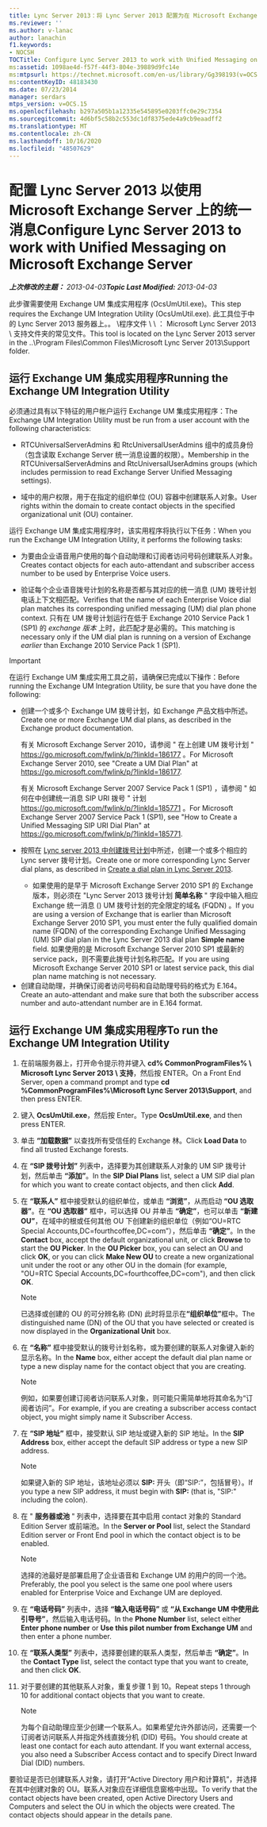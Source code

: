 ```yaml
---
title: Lync Server 2013：将 Lync Server 2013 配置为在 Microsoft Exchange Server 上使用统一消息
ms.reviewer: ''
ms.author: v-lanac
author: lanachin
f1.keywords:
- NOCSH
TOCTitle: Configure Lync Server 2013 to work with Unified Messaging on Microsoft Exchange Server
ms:assetid: 1098ae4d-f57f-44f3-804e-39889d9fc14e
ms:mtpsurl: https://technet.microsoft.com/en-us/library/Gg398193(v=OCS.15)
ms:contentKeyID: 48183430
ms.date: 07/23/2014
manager: serdars
mtps_version: v=OCS.15
ms.openlocfilehash: b297a505b1a12335e545895e0203ffc0e29c7354
ms.sourcegitcommit: 4d6bf5c58b2c553dc1df8375ede4a9cb9eaadff2
ms.translationtype: MT
ms.contentlocale: zh-CN
ms.lasthandoff: 10/16/2020
ms.locfileid: "48507629"
---
```

# <a name="configure-lync-server-2013-to-work-with-unified-messaging-on-microsoft-exchange-server"></a><span data-ttu-id="52718-102">配置 Lync Server 2013 以使用 Microsoft Exchange Server 上的统一消息</span><span class="sxs-lookup"><span data-stu-id="52718-102">Configure Lync Server 2013 to work with Unified Messaging on Microsoft Exchange Server</span></span>

<div data-xmlns="http://www.w3.org/1999/xhtml">

<div class="topic" data-xmlns="http://www.w3.org/1999/xhtml" data-msxsl="urn:schemas-microsoft-com:xslt" data-cs="https://msdn.microsoft.com/">

<div data-asp="https://msdn2.microsoft.com/asp">



</div>

<div id="mainSection">

<div id="mainBody">

<span data-ttu-id="52718-103">_**上次修改的主题：** 2013-04-03_</span><span class="sxs-lookup"><span data-stu-id="52718-103">_**Topic Last Modified:** 2013-04-03_</span></span>

<span data-ttu-id="52718-104">此步骤需要使用 Exchange UM 集成实用程序 (OcsUmUtil.exe)。</span><span class="sxs-lookup"><span data-stu-id="52718-104">This step requires the Exchange UM Integration Utility (OcsUmUtil.exe).</span></span> <span data-ttu-id="52718-105">此工具位于中的 Lync Server 2013 服务器上。。 \\程序文件 \\ \\ ： Microsoft Lync Server 2013 \\ 支持文件夹的常见文件。</span><span class="sxs-lookup"><span data-stu-id="52718-105">This tool is located on the Lync Server 2013 server in the ..\\Program Files\\Common Files\\Microsoft Lync Server 2013\\Support folder.</span></span>

<div>

## <a name="running-the-exchange-um-integration-utility"></a><span data-ttu-id="52718-106">运行 Exchange UM 集成实用程序</span><span class="sxs-lookup"><span data-stu-id="52718-106">Running the Exchange UM Integration Utility</span></span>

<span data-ttu-id="52718-107">必须通过具有以下特征的用户帐户运行 Exchange UM 集成实用程序：</span><span class="sxs-lookup"><span data-stu-id="52718-107">The Exchange UM Integration Utility must be run from a user account with the following characteristics:</span></span>

  - <span data-ttu-id="52718-108">RTCUniversalServerAdmins 和 RtcUniversalUserAdmins 组中的成员身份（包含读取 Exchange Server 统一消息设置的权限）。</span><span class="sxs-lookup"><span data-stu-id="52718-108">Membership in the RTCUniversalServerAdmins and RtcUniversalUserAdmins groups (which includes permission to read Exchange Server Unified Messaging settings).</span></span>

  - <span data-ttu-id="52718-109">域中的用户权限，用于在指定的组织单位 (OU) 容器中创建联系人对象。</span><span class="sxs-lookup"><span data-stu-id="52718-109">User rights within the domain to create contact objects in the specified organizational unit (OU) container.</span></span>

<span data-ttu-id="52718-110">运行 Exchange UM 集成实用程序时，该实用程序将执行以下任务：</span><span class="sxs-lookup"><span data-stu-id="52718-110">When you run the Exchange UM Integration Utility, it performs the following tasks:</span></span>

  - <span data-ttu-id="52718-111">为要由企业语音用户使用的每个自动助理和订阅者访问号码创建联系人对象。</span><span class="sxs-lookup"><span data-stu-id="52718-111">Creates contact objects for each auto-attendant and subscriber access number to be used by Enterprise Voice users.</span></span>

  - <span data-ttu-id="52718-112">验证每个企业语音拨号计划的名称是否都与其对应的统一消息 (UM) 拨号计划电话上下文相匹配。</span><span class="sxs-lookup"><span data-stu-id="52718-112">Verifies that the name of each Enterprise Voice dial plan matches its corresponding unified messaging (UM) dial plan phone context.</span></span> <span data-ttu-id="52718-113">只有在 UM 拨号计划运行在低于 Exchange 2010 Service Pack 1 (SP1) 的 *exchange 版本* 上时，此匹配才是必需的。</span><span class="sxs-lookup"><span data-stu-id="52718-113">This matching is necessary only if the UM dial plan is running on a version of Exchange *earlier* than Exchange 2010 Service Pack 1 (SP1).</span></span>

> [!IMPORTANT]
> <span data-ttu-id="52718-114">在运行 Exchange UM 集成实用工具之前，请确保已完成以下操作：</span><span class="sxs-lookup"><span data-stu-id="52718-114">Before running the Exchange UM Integration Utility, be sure that you have done the following:</span></span>
> <ul>
> <li><p><span data-ttu-id="52718-115">创建一个或多个 Exchange UM 拨号计划，如 Exchange 产品文档中所述。</span><span class="sxs-lookup"><span data-stu-id="52718-115">Create one or more Exchange UM dial plans, as described in the Exchange product documentation.</span></span></p>
> <p><span data-ttu-id="52718-116">有关 Microsoft Exchange Server 2010，请参阅 &quot; 在上创建 UM 拨号计划 &quot; <a href="https://go.microsoft.com/fwlink/p/?linkid=186177">https://go.microsoft.com/fwlink/p/?linkId=186177</a> 。</span><span class="sxs-lookup"><span data-stu-id="52718-116">For Microsoft Exchange Server 2010, see &quot;Create a UM Dial Plan&quot; at <a href="https://go.microsoft.com/fwlink/p/?linkid=186177">https://go.microsoft.com/fwlink/p/?linkId=186177</a>.</span></span></p>
> <p><span data-ttu-id="52718-117">有关 Microsoft Exchange Server 2007 Service Pack 1 (SP1) ，请参阅 &quot; 如何在中创建统一消息 SIP URI 拨号 &quot; 计划 <a href="https://go.microsoft.com/fwlink/p/?linkid=185771">https://go.microsoft.com/fwlink/p/?linkId=185771</a> 。</span><span class="sxs-lookup"><span data-stu-id="52718-117">For Microsoft Exchange Server 2007 Service Pack 1 (SP1), see &quot;How to Create a Unified Messaging SIP URI Dial Plan&quot; at <a href="https://go.microsoft.com/fwlink/p/?linkid=185771">https://go.microsoft.com/fwlink/p/?linkId=185771</a>.</span></span></p></li>
> <li><p><span data-ttu-id="52718-118">按照在 <a href="lync-server-2013-create-a-dial-plan.md">Lync server 2013 中创建拨号计划</a>中所述，创建一个或多个相应的 Lync server 拨号计划。</span><span class="sxs-lookup"><span data-stu-id="52718-118">Create one or more corresponding Lync Server dial plans, as described in <a href="lync-server-2013-create-a-dial-plan.md">Create a dial plan in Lync Server 2013</a>.</span></span></p></li>
> <ul><li><span data-ttu-id="52718-119">如果使用的是早于 Microsoft Exchange Server 2010 SP1 的 Exchange 版本，则必须在 "Lync Server 2013 拨号计划 <STRONG>简单名称</STRONG> " 字段中输入相应 Exchange 统一消息 () UM 拨号计划的完全限定的域名 (FQDN) 。</span><span class="sxs-lookup"><span data-stu-id="52718-119">If you are using a version of Exchange that is earlier than Microsoft Exchange Server 2010 SP1, you must enter the fully qualified domain name (FQDN) of the corresponding Exchange Unified Messaging (UM) SIP dial plan in the Lync Server 2013 dial plan <STRONG>Simple name</STRONG> field.</span></span> <span data-ttu-id="52718-120">如果使用的是 Microsoft Exchange Server 2010 SP1 或最新的 service pack，则不需要此拨号计划名称匹配。</span><span class="sxs-lookup"><span data-stu-id="52718-120">If you are using Microsoft Exchange Server 2010 SP1 or latest service pack, this dial plan name matching is not necessary.</span></span></li></ul>
> <li><span data-ttu-id="52718-121">创建自动助理，并确保订阅者访问号码和自动助理号码的格式为 E.164。</span><span class="sxs-lookup"><span data-stu-id="52718-121">Create an auto-attendant and make sure that both the subscriber access number and auto-attendant number are in E.164 format.</span></span></li></ul>


<div>

## <a name="to-run-the-exchange-um-integration-utility"></a><span data-ttu-id="52718-122">运行 Exchange UM 集成实用程序</span><span class="sxs-lookup"><span data-stu-id="52718-122">To run the Exchange UM Integration Utility</span></span>

1.  <span data-ttu-id="52718-123">在前端服务器上，打开命令提示符并键入 **cd% CommonProgramFiles% \\ Microsoft Lync Server 2013 \\ 支持**，然后按 ENTER。</span><span class="sxs-lookup"><span data-stu-id="52718-123">On a Front End Server, open a command prompt and type **cd %CommonProgramFiles%\\Microsoft Lync Server 2013\\Support**, and then press ENTER.</span></span>

2.  <span data-ttu-id="52718-124">键入 **OcsUmUtil.exe**，然后按 Enter。</span><span class="sxs-lookup"><span data-stu-id="52718-124">Type **OcsUmUtil.exe**, and then press ENTER.</span></span>

3.  <span data-ttu-id="52718-125">单击 **“加载数据”** 以查找所有受信任的 Exchange 林。</span><span class="sxs-lookup"><span data-stu-id="52718-125">Click **Load Data** to find all trusted Exchange forests.</span></span>

4.  <span data-ttu-id="52718-126">在 **“SIP 拨号计划”** 列表中，选择要为其创建联系人对象的 UM SIP 拨号计划，然后单击 **“添加”**。</span><span class="sxs-lookup"><span data-stu-id="52718-126">In the **SIP Dial Plans** list, select a UM SIP dial plan for which you want to create contact objects, and then click **Add**.</span></span>

5.  <span data-ttu-id="52718-p104">在 **“联系人”** 框中接受默认的组织单位，或单击 **“浏览”**，从而启动 **“OU 选取器”**。在 **“OU 选取器”** 框中，可以选择 OU 并单击 **“确定”**，也可以单击 **“新建 OU”**，在域中的根或任何其他 OU 下创建新的组织单位（例如“OU=RTC Special Accounts,DC=fourthcoffee,DC=com”），然后单击 **“确定”**。</span><span class="sxs-lookup"><span data-stu-id="52718-p104">In the **Contact** box, accept the default organizational unit, or click **Browse** to start the **OU Picker**. In the **OU Picker** box, you can select an OU and click **OK**, or you can click **Make New OU** to create a new organizational unit under the root or any other OU in the domain (for example, "OU=RTC Special Accounts,DC=fourthcoffee,DC=com"), and then click **OK**.</span></span>
    
    <div>
    

    > [!NOTE]  
    > <span data-ttu-id="52718-129">已选择或创建的 OU 的可分辨名称 (DN) 此时将显示在<STRONG>“组织单位”</STRONG>框中。</span><span class="sxs-lookup"><span data-stu-id="52718-129">The distinguished name (DN) of the OU that you have selected or created is now displayed in the <STRONG>Organizational Unit</STRONG> box.</span></span>

    
    </div>

6.  <span data-ttu-id="52718-130">在 **“名称”** 框中接受默认的拨号计划名称，或为要创建的联系人对象键入新的显示名称。</span><span class="sxs-lookup"><span data-stu-id="52718-130">In the **Name** box, either accept the default dial plan name or type a new display name for the contact object that you are creating.</span></span>
    
    <div>
    

    > [!NOTE]  
    > <span data-ttu-id="52718-131">例如，如果要创建订阅者访问联系人对象，则可能只需简单地将其命名为“订阅者访问”。</span><span class="sxs-lookup"><span data-stu-id="52718-131">For example, if you are creating a subscriber access contact object, you might simply name it Subscriber Access.</span></span>

    
    </div>

7.  <span data-ttu-id="52718-132">在 **“SIP 地址”** 框中，接受默认 SIP 地址或键入新的 SIP 地址。</span><span class="sxs-lookup"><span data-stu-id="52718-132">In the **SIP Address** box, either accept the default SIP address or type a new SIP address.</span></span>
    
    <div>
    

    > [!NOTE]  
    > <span data-ttu-id="52718-133">如果键入新的 SIP 地址，该地址必须以 <STRONG>SIP:</STRONG> 开头（即“SIP:”，包括冒号）。</span><span class="sxs-lookup"><span data-stu-id="52718-133">If you type a new SIP address, it must begin with <STRONG>SIP:</STRONG> (that is, "SIP:" including the colon).</span></span>

    
    </div>

8.  <span data-ttu-id="52718-134">在 " **服务器或池** " 列表中，选择要在其中启用 contact 对象的 Standard Edition Server 或前端池。</span><span class="sxs-lookup"><span data-stu-id="52718-134">In the **Server or Pool** list, select the Standard Edition server or Front End pool in which the contact object is to be enabled.</span></span>
    
    <div>
    

    > [!NOTE]  
    > <span data-ttu-id="52718-135">选择的池最好是部署启用了企业语音和 Exchange UM 的用户的同一个池。</span><span class="sxs-lookup"><span data-stu-id="52718-135">Preferably, the pool you select is the same one pool where users enabled for Enterprise Voice and Exchange UM are deployed.</span></span>

    
    </div>

9.  <span data-ttu-id="52718-136">在 **“电话号码”** 列表中，选择 **“输入电话号码”** 或 **“从 Exchange UM 中使用此引导号”**，然后输入电话号码。</span><span class="sxs-lookup"><span data-stu-id="52718-136">In the **Phone Number** list, select either **Enter phone number** or **Use this pilot number from Exchange UM** and then enter a phone number.</span></span>

10. <span data-ttu-id="52718-137">在 **“联系人类型”** 列表中，选择要创建的联系人类型，然后单击 **“确定”**。</span><span class="sxs-lookup"><span data-stu-id="52718-137">In the **Contact Type** list, select the contact type that you want to create, and then click **OK**.</span></span>

11. <span data-ttu-id="52718-138">对于要创建的其他联系人对象，重复步骤 1 到 10。</span><span class="sxs-lookup"><span data-stu-id="52718-138">Repeat steps 1 through 10 for additional contact objects that you want to create.</span></span>
    
    <div>
    

    > [!NOTE]  
    > <span data-ttu-id="52718-p105">为每个自动助理应至少创建一个联系人。如果希望允许外部访问，还需要一个订阅者访问联系人并指定外线直拨分机 (DID) 号码。</span><span class="sxs-lookup"><span data-stu-id="52718-p105">You should create at least one contact for each auto attendant. If you want external access, you also need a Subscriber Access contact and to specify Direct Inward Dial (DID) numbers.</span></span>

    
    </div>

</div>

<span data-ttu-id="52718-p106">要验证是否已创建联系人对象，请打开“Active Directory 用户和计算机”，并选择在其中创建对象的 OU。联系人对象应在详细信息窗格中出现。</span><span class="sxs-lookup"><span data-stu-id="52718-p106">To verify that the contact objects have been created, open Active Directory Users and Computers and select the OU in which the objects were created. The contact objects should appear in the details pane.</span></span>

<span data-ttu-id="52718-143"></div>

</div>

<span> </span>

</div>

</div>

</span><span class="sxs-lookup"><span data-stu-id="52718-143"></div>

</div>

<span> </span>

</div>

</div>

</span></span></div>

